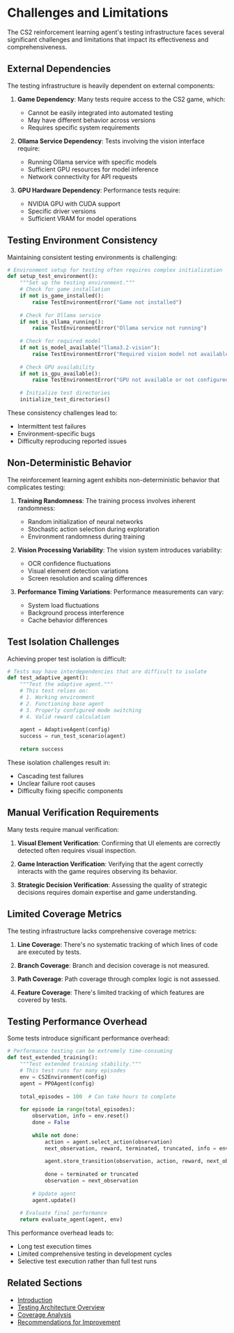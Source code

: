 # Challenges and Limitations

The CS2 reinforcement learning agent's testing infrastructure faces several significant challenges and limitations that impact its effectiveness and comprehensiveness.

## External Dependencies

The testing infrastructure is heavily dependent on external components:

1. **Game Dependency**: Many tests require access to the CS2 game, which:
   - Cannot be easily integrated into automated testing
   - May have different behavior across versions
   - Requires specific system requirements

2. **Ollama Service Dependency**: Tests involving the vision interface require:
   - Running Ollama service with specific models
   - Sufficient GPU resources for model inference
   - Network connectivity for API requests

3. **GPU Hardware Dependency**: Performance tests require:
   - NVIDIA GPU with CUDA support
   - Specific driver versions
   - Sufficient VRAM for model operations

## Testing Environment Consistency

Maintaining consistent testing environments is challenging:

```python
# Environment setup for testing often requires complex initialization
def setup_test_environment():
    """Set up the testing environment."""
    # Check for game installation
    if not is_game_installed():
        raise TestEnvironmentError("Game not installed")
    
    # Check for Ollama service
    if not is_ollama_running():
        raise TestEnvironmentError("Ollama service not running")
    
    # Check for required model
    if not is_model_available("llama3.2-vision"):
        raise TestEnvironmentError("Required vision model not available")
    
    # Check GPU availability
    if not is_gpu_available():
        raise TestEnvironmentError("GPU not available or not configured properly")
    
    # Initialize test directories
    initialize_test_directories()
```

These consistency challenges lead to:
- Intermittent test failures
- Environment-specific bugs
- Difficulty reproducing reported issues

## Non-Deterministic Behavior

The reinforcement learning agent exhibits non-deterministic behavior that complicates testing:

1. **Training Randomness**: The training process involves inherent randomness:
   - Random initialization of neural networks
   - Stochastic action selection during exploration
   - Environment randomness during training

2. **Vision Processing Variability**: The vision system introduces variability:
   - OCR confidence fluctuations
   - Visual element detection variations
   - Screen resolution and scaling differences

3. **Performance Timing Variations**: Performance measurements can vary:
   - System load fluctuations
   - Background process interference
   - Cache behavior differences

## Test Isolation Challenges

Achieving proper test isolation is difficult:

```python
# Tests may have interdependencies that are difficult to isolate
def test_adaptive_agent():
    """Test the adaptive agent."""
    # This test relies on:
    # 1. Working environment
    # 2. Functioning base agent
    # 3. Properly configured mode switching
    # 4. Valid reward calculation
    
    agent = AdaptiveAgent(config)
    success = run_test_scenario(agent)
    
    return success
```

These isolation challenges result in:
- Cascading test failures
- Unclear failure root causes
- Difficulty fixing specific components

## Manual Verification Requirements

Many tests require manual verification:

1. **Visual Element Verification**: Confirming that UI elements are correctly detected often requires visual inspection.

2. **Game Interaction Verification**: Verifying that the agent correctly interacts with the game requires observing its behavior.

3. **Strategic Decision Verification**: Assessing the quality of strategic decisions requires domain expertise and game understanding.

## Limited Coverage Metrics

The testing infrastructure lacks comprehensive coverage metrics:

1. **Line Coverage**: There's no systematic tracking of which lines of code are executed by tests.

2. **Branch Coverage**: Branch and decision coverage is not measured.

3. **Path Coverage**: Path coverage through complex logic is not assessed.

4. **Feature Coverage**: There's limited tracking of which features are covered by tests.

## Testing Performance Overhead

Some tests introduce significant performance overhead:

```python
# Performance testing can be extremely time-consuming
def test_extended_training():
    """Test extended training stability."""
    # This test runs for many episodes
    env = CS2Environment(config)
    agent = PPOAgent(config)
    
    total_episodes = 100  # Can take hours to complete
    
    for episode in range(total_episodes):
        observation, info = env.reset()
        done = False
        
        while not done:
            action = agent.select_action(observation)
            next_observation, reward, terminated, truncated, info = env.step(action)
            
            agent.store_transition(observation, action, reward, next_observation, terminated)
            
            done = terminated or truncated
            observation = next_observation
        
        # Update agent
        agent.update()
    
    # Evaluate final performance
    return evaluate_agent(agent, env)
```

This performance overhead leads to:
- Long test execution times
- Limited comprehensive testing in development cycles
- Selective test execution rather than full test runs

## Related Sections
- [Introduction](01_testing_intro.md)
- [Testing Architecture Overview](02_testing_architecture.md)
- [Coverage Analysis](08_coverage_analysis.md)
- [Recommendations for Improvement](10_improvement_recommendations.md) 